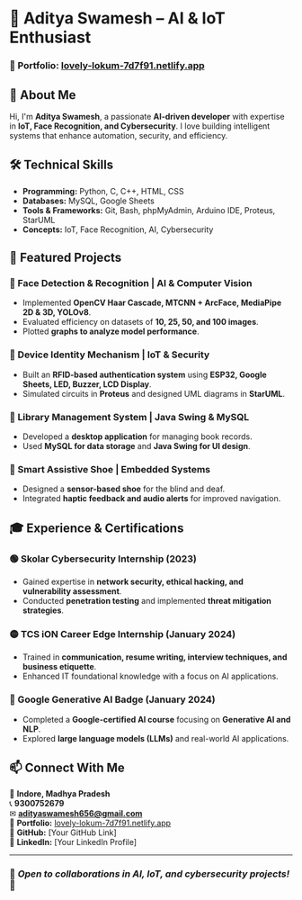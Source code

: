 # 🌟 Aditya Swamesh – AI & IoT Enthusiast  

### 🔗 Portfolio: [lovely-lokum-7d7f91.netlify.app](https://lovely-lokum-7d7f91.netlify.app/)  

## 🚀 About Me  
Hi, I'm **Aditya Swamesh**, a passionate **AI-driven developer** with expertise in **IoT, Face Recognition, and Cybersecurity**. I love building intelligent systems that enhance automation, security, and efficiency.  

## 🛠️ Technical Skills  
- **Programming:** Python, C, C++, HTML, CSS  
- **Databases:** MySQL, Google Sheets  
- **Tools & Frameworks:** Git, Bash, phpMyAdmin, Arduino IDE, Proteus, StarUML  
- **Concepts:** IoT, Face Recognition, AI, Cybersecurity  

## 📌 Featured Projects  

### **🔹 Face Detection & Recognition | AI & Computer Vision**  
- Implemented **OpenCV Haar Cascade, MTCNN + ArcFace, MediaPipe 2D & 3D, YOLOv8**.  
- Evaluated efficiency on datasets of **10, 25, 50, and 100 images**.  
- Plotted **graphs to analyze model performance**.  

### **🔸 Device Identity Mechanism | IoT & Security**  
- Built an **RFID-based authentication system** using **ESP32, Google Sheets, LED, Buzzer, LCD Display**.  
- Simulated circuits in **Proteus** and designed UML diagrams in **StarUML**.  

### **🔹 Library Management System | Java Swing & MySQL**  
- Developed a **desktop application** for managing book records.  
- Used **MySQL for data storage** and **Java Swing for UI design**.  

### **🔸 Smart Assistive Shoe | Embedded Systems**  
- Designed a **sensor-based shoe** for the blind and deaf.  
- Integrated **haptic feedback and audio alerts** for improved navigation.  

## 🎓 Experience & Certifications  

### **🟢 Skolar Cybersecurity Internship (2023)**  
- Gained expertise in **network security, ethical hacking, and vulnerability assessment**.  
- Conducted **penetration testing** and implemented **threat mitigation strategies**.  

### **🟡 TCS iON Career Edge Internship (January 2024)**  
- Trained in **communication, resume writing, interview techniques, and business etiquette**.  
- Enhanced IT foundational knowledge with a focus on AI applications.  

### **🔵 Google Generative AI Badge (January 2024)**  
- Completed a **Google-certified AI course** focusing on **Generative AI and NLP**.  
- Explored **large language models (LLMs)** and real-world AI applications.  

## 📫 Connect With Me  
📍 **Indore, Madhya Pradesh**  
📞 **9300752679**  
✉ **adityaswamesh656@gmail.com**  
🔗 **Portfolio:** [lovely-lokum-7d7f91.netlify.app](https://lovely-lokum-7d7f91.netlify.app/)  
🔗 **GitHub:** [Your GitHub Link]  
🔗 **LinkedIn:** [Your LinkedIn Profile]  

---

### 📌 *Open to collaborations in AI, IoT, and cybersecurity projects!* 🚀
